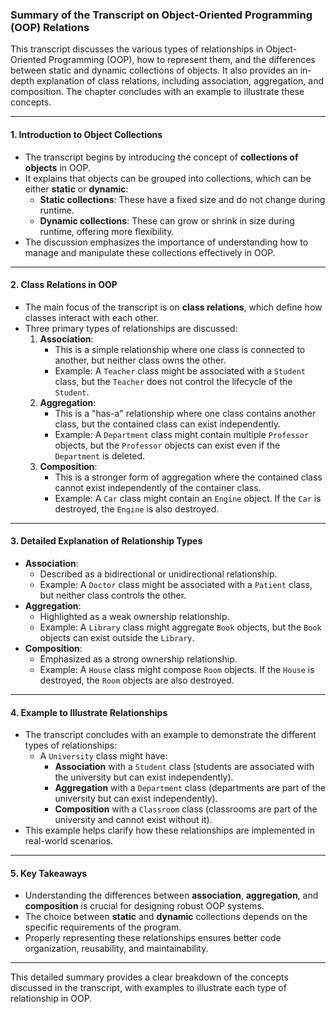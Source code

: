 ### Summary of the Transcript on Object-Oriented Programming (OOP) Relations

This transcript discusses the various types of relationships in Object-Oriented Programming (OOP), how to represent them, and the differences between static and dynamic collections of objects. It also provides an in-depth explanation of class relations, including association, aggregation, and composition. The chapter concludes with an example to illustrate these concepts.

---

#### 1. **Introduction to Object Collections**

- The transcript begins by introducing the concept of **collections of objects** in OOP.
- It explains that objects can be grouped into collections, which can be either **static** or **dynamic**:
  - **Static collections**: These have a fixed size and do not change during runtime.
  - **Dynamic collections**: These can grow or shrink in size during runtime, offering more flexibility.
- The discussion emphasizes the importance of understanding how to manage and manipulate these collections effectively in OOP.

---

#### 2. **Class Relations in OOP**

- The main focus of the transcript is on **class relations**, which define how classes interact with each other.
- Three primary types of relationships are discussed:
  1.  **Association**:
      - This is a simple relationship where one class is connected to another, but neither class owns the other.
      - Example: A `Teacher` class might be associated with a `Student` class, but the `Teacher` does not control the lifecycle of the `Student`.
  2.  **Aggregation**:
      - This is a "has-a" relationship where one class contains another class, but the contained class can exist independently.
      - Example: A `Department` class might contain multiple `Professor` objects, but the `Professor` objects can exist even if the `Department` is deleted.
  3.  **Composition**:
      - This is a stronger form of aggregation where the contained class cannot exist independently of the container class.
      - Example: A `Car` class might contain an `Engine` object. If the `Car` is destroyed, the `Engine` is also destroyed.

---

#### 3. **Detailed Explanation of Relationship Types**

- **Association**:
  - Described as a bidirectional or unidirectional relationship.
  - Example: A `Doctor` class might be associated with a `Patient` class, but neither class controls the other.
- **Aggregation**:
  - Highlighted as a weak ownership relationship.
  - Example: A `Library` class might aggregate `Book` objects, but the `Book` objects can exist outside the `Library`.
- **Composition**:
  - Emphasized as a strong ownership relationship.
  - Example: A `House` class might compose `Room` objects. If the `House` is destroyed, the `Room` objects are also destroyed.

---

#### 4. **Example to Illustrate Relationships**

- The transcript concludes with an example to demonstrate the different types of relationships:
  - A `University` class might have:
    - **Association** with a `Student` class (students are associated with the university but can exist independently).
    - **Aggregation** with a `Department` class (departments are part of the university but can exist independently).
    - **Composition** with a `Classroom` class (classrooms are part of the university and cannot exist without it).
- This example helps clarify how these relationships are implemented in real-world scenarios.

---

#### 5. **Key Takeaways**

- Understanding the differences between **association**, **aggregation**, and **composition** is crucial for designing robust OOP systems.
- The choice between **static** and **dynamic** collections depends on the specific requirements of the program.
- Properly representing these relationships ensures better code organization, reusability, and maintainability.

---

This detailed summary provides a clear breakdown of the concepts discussed in the transcript, with examples to illustrate each type of relationship in OOP.
